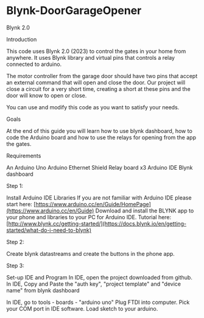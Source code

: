 # Blynk-DoorGarageOpener
Blynk 2.0

Introduction
    
This code uses Blynk 2.0 (2023) to control the gates in your home from anywhere.
It uses Blynk library and virtual pins that controls a relay connected to arduino.

The motor controller from the garage door should have two pins that accept an external command that will open and close the door.
Our project will close a circuit for a very short time, creating a short at these pins and the door will know to open or close.

You can use and modify this code as you want to satisfy your needs.

Goals
    
At the end of this guide you will learn how to use blynk dashboard, how to code the Arduino board and how to use the relays for opening from the app the gates.

Requirements
    
An Arduino Uno 
Arduino Ethernet Shield 
Relay board x3
Arduino IDE
Blynk dashboard

Step 1: 

Install Arduino IDE Libraries
If you are not familiar with Arduino IDE please start here: [https://www.arduino.cc/en/Guide/HomePage](https://www.arduino.cc/en/Guide)
Download and install the BLYNK app to your phone and libraries to your PC for Arduino IDE. Tutorial here: [http://www.blynk.cc/getting-started/](https://docs.blynk.io/en/getting-started/what-do-i-need-to-blynk)

Step 2:

Create blynk datastreams and create the buttons in the phone app.

Step 3: 

Set-up IDE and Program
In IDE, open the project downloaded from github.
In IDE, Copy and Paste the "auth key", "project template" and "device name" from blynk dashboard

In IDE, go to tools - boards - "arduino uno"
Plug FTDI into computer.
Pick your COM port in IDE software.
Load sketch to your arduino.

